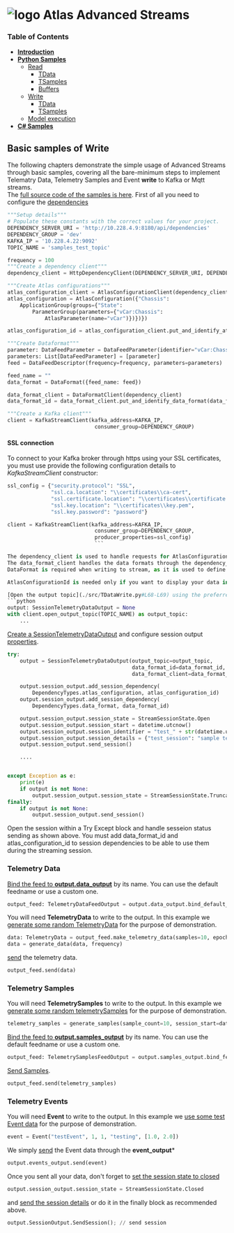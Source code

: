 # ![logo](/Media/branding.png) Atlas Advanced Streams

### Table of Contents
<!--ts-->
- [**Introduction**](../README.md)<br>
- [**Python Samples**](README.md)<br>
  - [Read](read.md#basic-samples-of-read)
    - [TData](read.md#telemetry-data)
    - [TSamples](read.md#telemetry-samples)
    - [Buffers](read.md#buffers)
  - [Write](write.md#basic-samples-of-write)
    - [TData](write.md#telemetry-data)
    - [TSamples](write.md#telemetry-samples)
  - [Model execution](model.md#model-sample)
- [**C# Samples**](../csharp/README.md)<br>
<!--te-->


## Basic samples of **Write**
The following chapters demonstrate the simple usage of Advanced Streams through basic samples, covering all the bare-minimum steps to implement Telematry Data, Telemetry Samples and Event **write** to Kafka or Mqtt streams.\
The [full source code of the samples is here](./src).
First of all you need to configure the [dependencies](./src/TDataWrite.py#L33-L66)
```python
"""Setup details"""
# Populate these constants with the correct values for your project.
DEPENDENCY_SERVER_URI = 'http://10.228.4.9:8180/api/dependencies'
DEPENDENCY_GROUP = 'dev'
KAFKA_IP = '10.228.4.22:9092'
TOPIC_NAME = 'samples_test_topic'

frequency = 100
"""Create a dependency client"""
dependency_client = HttpDependencyClient(DEPENDENCY_SERVER_URI, DEPENDENCY_GROUP)

"""Create Atlas configurations"""
atlas_configuration_client = AtlasConfigurationClient(dependency_client)
atlas_configuration = AtlasConfiguration({"Chassis":
    ApplicationGroup(groups={"State":
        ParameterGroup(parameters={"vCar:Chassis":
            AtlasParameter(name="vCar")})})})

atlas_configuration_id = atlas_configuration_client.put_and_identify_atlas_configuration(atlas_configuration)

"""Create Dataformat"""
parameter: DataFeedParameter = DataFeedParameter(identifier="vCar:Chassis", aggregates_enum=[Aggregates.avg])
parameters: List[DataFeedParameter] = [parameter]
feed = DataFeedDescriptor(frequency=frequency, parameters=parameters)

feed_name = ""
data_format = DataFormat({feed_name: feed})

data_format_client = DataFormatClient(dependency_client)
data_format_id = data_format_client.put_and_identify_data_format(data_format)

"""Create a Kafka client"""
client = KafkaStreamClient(kafka_address=KAFKA_IP,
                            consumer_group=DEPENDENCY_GROUP)
```

#### SSL connection

To connect to your Kafka broker through https using your SSL certificates, you must use provide the following configuration details to *KafkaStreamClient* constructor:
```python
ssl_config = {"security.protocol": "SSL",
			  "ssl.ca.location": "\\certificates\\ca-cert",
			  "ssl.certificate.location": "\\certificates\\certificate.pem",
			  "ssl.key.location": "\\certificates\\key.pem",
			  "ssl.key.password": "password"}

client = KafkaStreamClient(kafka_address=KAFKA_IP,
                            consumer_group=DEPENDENCY_GROUP,
							producer_properties=ssl_config)
							```

The dependency_client is used to handle requests for AtlasConfigurations and DataFormats. You must provide an URI for this service. 
The data_format_client handles the data formats through the dependency_client for the given group name.
DataFormat is required when writing to stream, as it is used to define the structre of the data and data_format_id is used to retrieve dataformat from the dataFormatClient.

AtlasConfigurationId is needed only if you want to display your data in Atlas10.

[Open the output topic](./src/TDataWrite.py#L68-L69) using the preferred client (KafkaStreamClient or MqttStreamClient) and the topicName.
```python
output: SessionTelemetryDataOutput = None
with client.open_output_topic(TOPIC_NAME) as output_topic:
	...
```

[Create a SessionTelemetryDataOutput](./src/TDataWrite.py#L71-L73) and configure session output [properties](./src/TDataWrite.py#L75-L84).
```python
try:
    output = SessionTelemetryDataOutput(output_topic=output_topic,
                                        data_format_id=data_format_id,
                                        data_format_client=data_format_client)

    output.session_output.add_session_dependency(
        DependencyTypes.atlas_configuration, atlas_configuration_id)
    output.session_output.add_session_dependency(
        DependencyTypes.data_format, data_format_id)

    output.session_output.session_state = StreamSessionState.Open
    output.session_output.session_start = datetime.utcnow()
    output.session_output.session_identifier = "test_" + str(datetime.utcnow())
    output.session_output.session_details = {"test_session": "sample test session details"}
    output.session_output.send_session()

	....


except Exception as e:
    print(e)
    if output is not None:
        output.session_output.session_state = StreamSessionState.Truncated
finally:
    if output is not None:
        output.session_output.send_session()
```

Open the session within a Try Except block and handle sesseion status sending as shown above.
You must add data_format_id and atlas_configuration_id to session dependencies to be able to use them during the streaming session.


### Telemetry Data

[Bind the feed to **output.data_output**](./src/TDataWrite.py#L86) by its name. You can use the default feedname or use a custom one.
```python
output_feed: TelemetryDataFeedOutput = output.data_output.bind_default_feed()
```

You will need **TelemetryData** to write to the output. In this example we [generate some random TelemetryData](./src/TDataWrite.py#L88-L91) for the purpose of demonstration.
```python
data: TelemetryData = output_feed.make_telemetry_data(samples=10, epoch=to_telemetry_time(datetime.utcnow()))
data = generate_data(data, frequency)
```

[send](./src/TDataWrite.py#L94) the telemetry data.
```python
output_feed.send(data)
```

### Telemetry Samples
You will need **TelemetrySamples** to write to the output. In this example we [generate some random telemetrySamples](./src/TSamplesWrite.py#L92-L96) for the purpose of demonstration.
```python
telemetry_samples = generate_samples(sample_count=10, session_start=datetime.utcnow(), parameter_id="vCar:Chassis", frequency=frequency)
```

[Bind the feed to **output.samples_output**](./src/TSamplesWrite.py#L98-L99) by its name. You can use the default feedname or use a custom one.
```python
output_feed: TelemetrySamplesFeedOutput = output.samples_output.bind_feed(feed_name="")
```

[Send Samples](./src/TSamplesWrite.py#L101).
```python
output_feed.send(telemetry_samples)
```

### Telemetry Events

You will need **Event** to write to the output. In this example we [use some test Event data](./src/EventWrite.py#L60) for the purpose of demonstration.
```python
event = Event("testEvent", 1, 1, "testing", [1.0, 2.0])
```

We simply [send](./src/TDataWrite.py#L63) the Event data through the **event_output***
```python
output.events_output.send(event)
```

Once you sent all your data, don't forget to [set the session state to closed](./src/TDataWrite.py#L95) 
```python
output.session_output.session_state = StreamSessionState.Closed
```

and [send the session details](./src/TDataWrite.py#L100-L102) or do it in the finally block as recommended above.
```python
output.SessionOutput.SendSession(); // send session
```
